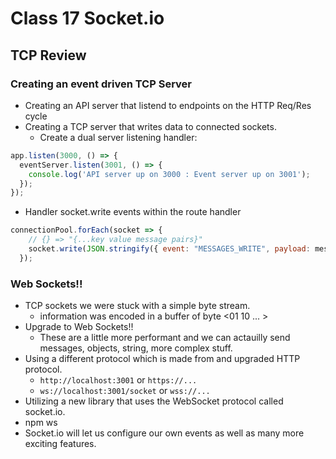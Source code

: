 # Class 17 Socket.io

## TCP Review

### Creating an event driven TCP Server

- Creating an API server that listend to endpoints on the HTTP Req/Res cycle
- Creating a TCP server that writes data to connected sockets.
  - Create a dual server listening handler:

```js
app.listen(3000, () => {
  eventServer.listen(3001, () => {
    console.log('API server up on 3000 : Event server up on 3001');
  });
});
```

- Handler socket.write events within the route handler
  
```js
connectionPool.forEach(socket => {
    // {} => "{...key value message pairs}"
    socket.write(JSON.stringify({ event: "MESSAGES_WRITE", payload: messages[messageId] }));
  });
```

### Web Sockets!!
- TCP sockets we were stuck with a simple byte stream.
  - information was encoded in a buffer of byte <01 10 ... >
- Upgrade to Web Sockets!!
  - These are a little more performant and we can actauilly send messages, objects, string, more complex stuff.
- Using a different protocol which is made from and upgraded HTTP protocol.
  - `http://localhost:3001` or `https://...`
  - `ws://localhost:3001/socket` or `wss://...`
- Utilizing a new library that uses the WebSocket protocol called socket.io.
- npm ws
- Socket.io will let us configure our own events as well as many more exciting features.